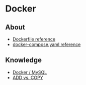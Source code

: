 # Docker
## About
* [Dockerfile reference](https://docs.docker.com/engine/reference/builder/)
* [docker-compose.yaml reference](https://docs.docker.com/compose/compose-file/compose-file-v3/)

## Knowledge
* [Docker / MySQL](mysql)
* [ADD vs. COPY](add-vs-copy.md)
